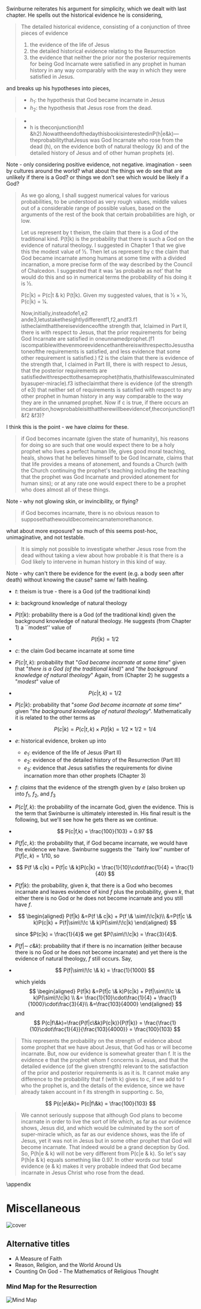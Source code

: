 

Swinburne reiterates his argument for simplicity, which we dealt with last chapter.  He spells out the historical evidence he is considering,

> The detailed historical evidence, consisting of a conjunction of three pieces of evidence
>
> 1. the evidence of the life of Jesus 
> 2. the detailed historical evidence relating to the Resurrection
> 3. the evidence that neither the prior nor the posterior requirements for being God Incarnate were satisfied in any prophet in human history in any way comparably with the way in which they were satisfied in Jesus. 

and breaks up his hypotheses into pieces,

> - $h_1$: the hypothesis that God became incarnate in Jesus
> - $h_2$: the hypothesis that Jesus rose from the dead. 





> - 
> - h is
>   theconjunction(h1 &h2).NowattheendofthedaythisbookisinterestedinP(h|e&k)—theprobabilitythatJesus
>   was God Incarnate who rose from the dead (h), on the evidence both of natural theology (k) and of the detailed history
>   of Jesus and of other human prophets (e).

Note - only considering positive evidence, not negative.  imagination - seen by cultures around the world?  what about the things we do see that are unlikely if there is a God?  or things we don't see which would be likely if a God?

> 
>
> 
>
> As we go along, I shall suggest numerical values for various probabilities, to be understood as very
> rough values, middle values out of a considerable range of possible values, based on the arguments of the rest of the
> book that certain probabilities are high, or low. 
>
> Let us represent by t theism, the claim that there is a God of the traditional kind. P(t|k) is the probability that there is
> such a God on the evidence of natural theology. I suggested in Chapter 1 that we give this the modest value of 1⁄2.
> Then let us represent by c the claim that God became incarnate among humans at some time with a divided
> incarnation, a more precise form of the way described by the Council of Chalcedon.  I suggested that it was ‘as probable as not’ that he
> would do this and so in numerical terms the probability of his doing it is 1⁄2. 
>
> P(c|k) = P(c|t & k) P(t|k). Given my suggested values,
> that is 1⁄2 × 1⁄2, P(c|k) = 1⁄4.
>
> Now,initially,insteadofe1,e2 ande3,letustakethesightlydifferentf1,f2,andf3.f1 istheclaimthatthereisevidenceofthe
> strength that, Iclaimed in Part II, there is with respect to Jesus, that the prior requirements for being God Incarnate are satisfied in
> oneunnamedprophet.(f1 iscompatiblewithevenmoreevidencethanthereiswithrespecttoJesusthatoneofthe
> requirements is satisfied, and less evidence that some other requirement is satisfied.) f2 is the claim that there is
> evidence of the strength that, I claimed in Part III, there is with respect to Jesus, that the posterior requirements are
> satisfiedwithrespecttothesameprophet(thatis,thathislifewasculminatedbyasuper-miracle).f3 istheclaimthat
> there is evidence (of the strength of e3) that neither set of requirements is satisfied with respect to any other prophet in
> human history in any way comparable to the way they are in the unnamed prophet. Now if c is true, if there occurs an
> incarnation,howprobableisitthattherewillbeevidencef,theconjunction(f1 &f2 &f3)?

I think this is the point - we have *claims* for these.



> if
> God becomes incarnate (given the state of humanity), his reasons for doing so are such that one would expect there to
> be a holy prophet who lives a perfect human life, gives good moral teaching, heals, shows that he believes himself to be
> God Incarnate, claims that that life provides a means of atonement, and founds a Church (with the Church continuing
> the prophet's teaching including the teaching that the prophet was God Incarnate and provided atonement for human
> sins); or at any rate one would expect there to be a prophet who does almost all of these things. 

Note - why not glowing skin, or invincibility, or flying?  

> if God becomes incarnate, there is no obvious reason to
> supposethathewouldbecomeincarnatemorethanonce.



what about more exposure?  so much of this seems post-hoc, unimaginative, and not testable.



> It is simply not possible to investigate whether Jesus rose from the dead without taking a view about how probable it is
> that there is a God likely to intervene in human history in this kind of way. 

Note - why can't there be evidence for the event (e.g. a body seen after death) without knowing the cause?  same w/ faith healing.



- $t$: theism is true - there is a God (of the traditional kind)

- $k$: background knowledge of natural theology

- $P(t|k)$: probability there is a God (of the traditional kind) given the background knowledge of natural theology.  He suggests (from Chapter 1) a ``modest'' value of

- $$
  P(t|k) = 1/2
  $$

- $c$: the claim God became incarnate at some time

- $P(c|t,k)$: probability that "*God became incarnate at some time*" given that "*there is a God (of the traditional kind)*" and "*the background knowledge of natural theology*"  Again, from (Chapter 2) he suggests a "*modest*" value of

- $$
  P(c|t,k) = 1/2
  $$

- $P(c|k)$: probability that "*some God became incarnate at some time*" given "*the background knowledge of natural theology*".  Mathematically it is related to the other terms as

- $$
  P(c|k)= P(c|t,k) \times P(t|k) = 1/2\times 1/2 = 1/4
  $$

- $e$: historical evidence, broken up into

  - $e_{1}$: evidence of the life of Jesus (Part II)
  - $e_{2}$: evidence of the detailed history of the Resurrection (Part III)
  - $e_{3}$: evidence that Jesus satisfies the requirements for divine incarnation more than other prophets (Chapter 3)

- $f$: *claims* that the evidence of the strength given by $e$ (also broken up into $f_{1}$, $f_{2}$, and $f_{3}$

- $P(c|f,k)$: the probability of the incarnate God, given the evidence.  This is the term that Swinburne is ultimately interested in.  His final result is the following, but we'll see how he gets there as we continue.

- $$
  P(c|f,k) = \frac{100}{103} = 0.97
  $$

- $P(f|c,k)$: the probability that, if God became incarnate, we would have the evidence we have.  Swinburne suggests the ``fairly low'' number of $P(f|c,k) = 1/10$, so 

- $$
  P(f \& c|k) = P(f|c \& k)P(c|k) = \frac{1}{10}\cdot\frac{1}{4} = \frac{1}{40}
  $$

- $P(f|k)$: the probability, given $k$, that there is a God who becomes incarnate and leaves evidence of kind $f$ plus the probability, given $k$, that either there is no God or he does not become incarnate and you still have $f$.

- $$
  \begin{aligned}
  P(f|k) &=P(f \& c|k) + P(f \& \sim\!\!c|k)\\
  &=P(f|c \& k)P(c|k) + P(f|\sim\!\!c \& k)P(\sim\!\!c|k)
  \end{aligned}
  $$

  since $P(c|k) = \frac{1}{4}$ we get $P(\sim\!\!c|k) = \frac{3}{4}$. 

- $P(f|\sim\!\!c \& k)$: probability that if there is no incarnation (either because there is no God or he does not become incarnate) and yet there is the evidence of natural theology, $f$ still occurs. Say, 

- $$
  P(f|\sim\!\!c \& k) = \frac{1}{1000}
  $$

  which yields
  $$
  \begin{aligned}
  P(f|k) &=P(f|c \& k)P(c|k) + P(f|\sim\!\!c \& k)P(\sim\!\!c|k) \\
  &= \frac{1}{10}\cdot\frac{1}{4} + \frac{1}{1000}\cdot\frac{3}{4}\\
  &=\frac{103}{4000}
  \end{aligned}
  $$
  and
  $$
  P(c|f\&k)=\frac{P(f|c\&k)P(c|k)}{P(f|k)} = \frac{\frac{1}{10}\cdot\frac{1}{4}}{\frac{103}{4000}} = \frac{100}{103}
  $$

> This represents the probability on the strength of evidence about some prophet that we have about Jesus, that God has or will become incarnate. But, now our evidence
> is somewhat greater than f. It is the evidence e that the prophet whom f concerns is Jesus, and that the detailed evidence
> (of the given strength) relevant to the satisfaction of the prior and posterior requirements is as it is. It cannot make any
> difference to the probability that f (with k) gives to c, if we add to f who the prophet is, and the details of the evidence,
> since we have already taken account in f its strength in supporting c. So,

$$
P(c|e\&k)= P(c|f\&k) = \frac{100}{103}
$$

> We
> cannot seriously suppose that although God plans to become incarnate in order to live the sort of life which, as far as
> our evidence shows, Jesus did, and which would be culminated by the sort of super-miracle which, as far as our
> evidence shows, was the life of Jesus, yet it was not in Jesus but in some other prophet that God will become incarnate.
> That indeed would be a grand deception by God. So, P(h|e & k) will not be very different from P(c|e & k). So let's say
> P(h|e & k) equals something like 0.97. In other words our total evidence (e & k) makes it very probable indeed that
> God became incarnate in Jesus Christ who rose from the dead.





\appendix

# Miscellaneous



![cover](../images/cover_draft2.png)



## Alternative titles

* A Measure of Faith
* Reason, Religion, and the World Around Us
* Counting On God - The Mathematics of Religious Thought

### Mind Map for the Resurrection

![Mind Map](../images/Mind-Map-Prob-and-R.JPG)

